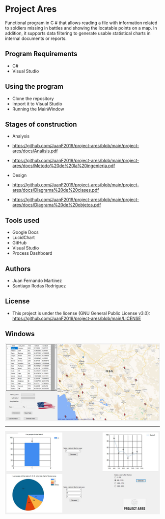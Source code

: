 # Project Ares
Functional program in C # that allows reading a file with information related to soldiers missing in battles and showing the locatable points on a map. In addition, it supports data filtering to generate usable statistical charts in internal documents or reports.

## Program Requirements
* C#
* Visual Studio

## Using the program
* Clone the repository
* Import it to Visual Studio
* Running the MainWindow

## Stages of construction
* Analysis

* https://github.com/JuanF2019/project-ares/blob/main/project-ares/docs/Analisis.pdf
* https://github.com/JuanF2019/project-ares/blob/main/project-ares/docs/Metodo%20de%20la%20ingenieria.pdf

* Design

* https://github.com/JuanF2019/project-ares/blob/main/project-ares/docs/Diagrama%20de%20clases.pdf
* https://github.com/JuanF2019/project-ares/blob/main/project-ares/docs/Diagrama%20de%20objetos.pdf

## Tools used
* Google Docs
* LucidChart
* GitHub
* Visual Studio
* Process Dashboard

## Authors
* Juan Fernando Martinez
* Santiago Rodas Rodriguez

## License
* This project is under the license (GNU General Public License v3.0): https://github.com/JuanF2019/project-ares/blob/main/LICENSE

## Windows

![](https://github.com/JuanF2019/project-ares/blob/main/project-ares/images/Screen1.JPG)

------------------------------------------------------------------------------------------------------------------

![](https://github.com/JuanF2019/project-ares/blob/main/project-ares/images/Screen2.JPG)
